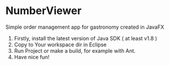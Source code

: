 # NumberViewer
Simple order management app for gastronomy created in JavaFX

1. Firstly, install the latest version of Java SDK ( at least v1.8 )
2. Copy to Your workspace dir in Eclipse
3. Run Project or make a build, for example with Ant.
4. Have nice fun! 
